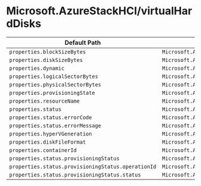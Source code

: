 # Microsoft.AzureStackHCI/virtualHardDisks

| Default Path | Alias |
|---|---|
| `properties.blockSizeBytes` | `Microsoft.AzureStackHCI/virtualharddisks/blockSizeBytes` |
| `properties.diskSizeBytes` | `Microsoft.AzureStackHCI/virtualharddisks/diskSizeBytes` |
| `properties.dynamic` | `Microsoft.AzureStackHCI/virtualharddisks/dynamic` |
| `properties.logicalSectorBytes` | `Microsoft.AzureStackHCI/virtualharddisks/logicalSectorBytes` |
| `properties.physicalSectorBytes` | `Microsoft.AzureStackHCI/virtualharddisks/physicalSectorBytes` |
| `properties.provisioningState` | `Microsoft.AzureStackHCI/virtualharddisks/provisioningState` |
| `properties.resourceName` | `Microsoft.AzureStackHCI/virtualharddisks/resourceName` |
| `properties.status` | `Microsoft.AzureStackHCI/virtualharddisks/status` |
| `properties.status.errorCode` | `Microsoft.AzureStackHCI/virtualharddisks/status.errorCode` |
| `properties.status.errorMessage` | `Microsoft.AzureStackHCI/virtualharddisks/status.errorMessage` |
| `properties.hyperVGeneration` | `Microsoft.AzureStackHCI/virtualharddisks/hyperVGeneration` |
| `properties.diskFileFormat` | `Microsoft.AzureStackHCI/virtualharddisks/diskFileFormat` |
| `properties.containerId` | `Microsoft.AzureStackHCI/virtualharddisks/containerId` |
| `properties.status.provisioningStatus` | `Microsoft.AzureStackHCI/virtualharddisks/status.provisioningStatus` |
| `properties.status.provisioningStatus.operationId` | `Microsoft.AzureStackHCI/virtualharddisks/status.provisioningStatus.operationId` |
| `properties.status.provisioningStatus.status` | `Microsoft.AzureStackHCI/virtualharddisks/status.provisioningStatus.status` |

